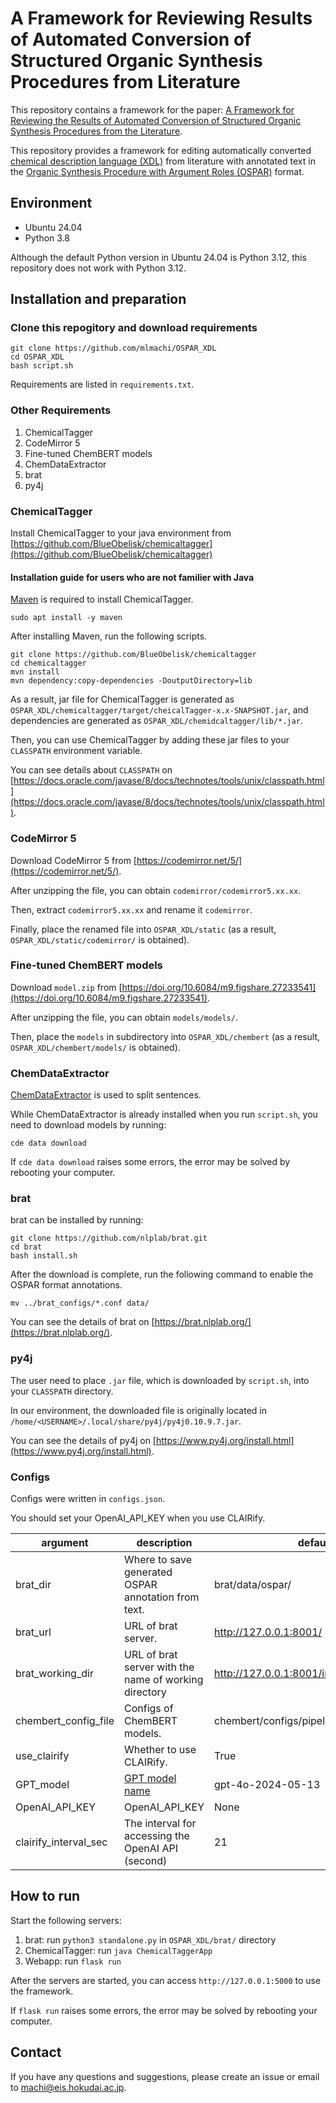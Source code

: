 # A Framework for Reviewing Results of Automated Conversion of Structured Organic Synthesis Procedures from Literature

This repository contains a framework for the paper: [A Framework for Reviewing the Results of Automated Conversion of Structured Organic Synthesis Procedures from the Literature]().

This repository provides a framework for editing automatically converted [chemical description language (XDL)](https://croningroup.gitlab.io/chemputer/xdl/standard/index.html) from literature with annotated text in the [Organic Synthesis Procedure with Argument Roles (OSPAR)](https://pubs.acs.org/doi/10.1021/acs.jcim.3c01449) format.


## Environment
- Ubuntu 24.04
- Python 3.8

Although the default Python version in Ubuntu 24.04 is Python 3.12, this repository does not work with Python 3.12.

## Installation and preparation

### Clone this repogitory and download requirements
```
git clone https://github.com/mlmachi/OSPAR_XDL
cd OSPAR_XDL
bash script.sh
```

Requirements are listed in `requirements.txt`.

### Other Requirements
1. ChemicalTagger
2. CodeMirror 5
3. Fine-tuned ChemBERT models
4. ChemDataExtractor
5. brat
6. py4j

### ChemicalTagger
Install ChemicalTagger to your java environment from [https://github.com/BlueObelisk/chemicaltagger](https://github.com/BlueObelisk/chemicaltagger)

#### Installation guide for users who are not familier with Java
[Maven](https://maven.apache.org/) is required to install ChemicalTagger.
```
sudo apt install -y maven
```

After installing Maven, run the following scripts.
```
git clone https://github.com/BlueObelisk/chemicaltagger
cd chemicaltagger
mvn install
mvn dependency:copy-dependencies -DoutputDirectory=lib
```

As a result, jar file for ChemicalTagger is generated as `OSPAR_XDL/chemicaltagger/target/cheicalTagger-x.x-SNAPSHOT.jar`, and dependencies are generated as `OSPAR_XDL/chemidcaltagger/lib/*.jar`.

Then, you can use ChemicalTagger by adding these jar files to your `CLASSPATH` environment variable.

You can see details about `CLASSPATH` on [https://docs.oracle.com/javase/8/docs/technotes/tools/unix/classpath.html](https://docs.oracle.com/javase/8/docs/technotes/tools/unix/classpath.html).


### CodeMirror 5
Download CodeMirror 5 from [https://codemirror.net/5/](https://codemirror.net/5/).

After unzipping the file, you can obtain `codemirror/codemirror5.xx.xx`.

Then, extract `codemirror5.xx.xx` and rename it `codemirror`.

Finally, place the renamed file into `OSPAR_XDL/static` (as a result, `OSPAR_XDL/static/codemirror/` is obtained).

### Fine-tuned ChemBERT models
Download `model.zip` from [https://doi.org/10.6084/m9.figshare.27233541](https://doi.org/10.6084/m9.figshare.27233541).

After unzipping the file, you can obtain `models/models/`.

Then, place the `models` in subdirectory into `OSPAR_XDL/chembert` (as a result, `OSPAR_XDL/chembert/models/` is obtained).


### ChemDataExtractor
[ChemDataExtractor](http://chemdataextractor.org/) is used to split sentences.

While ChemDataExtractor is already installed when you run `script.sh`, you need to download models by running: 
```
cde data download
```

If `cde data download` raises some errors, the error may be solved by rebooting your computer.


### brat
brat can be installed by running:
```
git clone https://github.com/nlplab/brat.git
cd brat
bash install.sh
```

After the download is complete, run the following command to enable the OSPAR format annotations.

```
mv ../brat_configs/*.conf data/
```

You can see the details of brat on [https://brat.nlplab.org/](https://brat.nlplab.org/).


### py4j
The user need to place `.jar` file, which is downloaded by `script.sh`, into your `CLASSPATH` directory.

In our environment, the downloaded file is originally located in `/home/<USERNAME>/.local/share/py4j/py4j0.10.9.7.jar`.

You can see the details of py4j on [https://www.py4j.org/install.html](https://www.py4j.org/install.html).


### Configs
Configs were written in `configs.json`.

You should set your OpenAI_API_KEY when you use CLAIRify.

| argument | description | default |
| ---- | ---- | ---- |
| brat_dir | Where to save generated OSPAR annotation from text. | brat/data/ospar/ |
| brat_url | URL of brat server. | http://127.0.0.1:8001/ |
| brat_working_dir | URL of brat server with the name of working directory | http://127.0.0.1:8001/index.xhtml#/ospar/ |
| chembert_config_file | Configs of ChemBERT models. | chembert/configs/pipeline.json |
| use_clairify | Whether to use CLAIRify. | True |
| GPT_model | [GPT model name](https://platform.openai.com/docs/models) | gpt-4o-2024-05-13  |
| OpenAI_API_KEY | OpenAI_API_KEY | None |
| clairify_interval_sec | The interval for accessing the OpenAI API (second) | 21 |


## How to run
Start the following servers:
1. brat: run `python3 standalone.py` in `OSPAR_XDL/brat/` directory
2. ChemicalTagger: run `java ChemicalTaggerApp`
3. Webapp: run `flask run`

After the servers are started, you can access `http://127.0.0.1:5000` to use the framework.

If `flask run` raises some errors, the error may be solved by rebooting your computer.


## Contact
If you have any questions and suggestions, please create an issue or email to [machi@eis.hokudai.ac.jp](mailto:machi@eis.hokudai.ac.jp).
